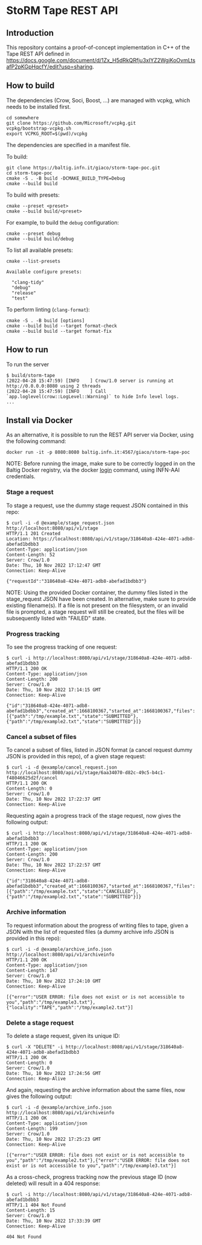 # StoRM Tape REST API

## Introduction

This repository contains a proof-of-concept implementation in C++ of the Tape REST API defined in
https://docs.google.com/document/d/1Zx_H5dRkQRfju3xIYZ2WgjKoOvmLtsafP2pKGpHqcfY/edit?usp=sharing.

## How to build

The dependencies (Crow, Soci, Boost, ...) are managed with vcpkg, which needs to be installed first.

```shell
cd somewhere
git clone https://github.com/Microsoft/vcpkg.git
vcpkg/bootstrap-vcpkg.sh
export VCPKG_ROOT=$(pwd)/vcpkg
```

The dependencies are specified in a manifest file.

To build:

```shell
git clone https://baltig.infn.it/giaco/storm-tape-poc.git
cd storm-tape-poc
cmake -S . -B build -DCMAKE_BUILD_TYPE=Debug
cmake --build build
```

To build with presets:

```shell
cmake --preset <preset>
cmake --build build/<preset>
```

For example, to build the `debug` configuration:
```shell
cmake --preset debug
cmake --build build/debug
```

To list all available presets:

```shell
cmake --list-presets

Available configure presets:

  "clang-tidy"
  "debug"
  "release"
  "test"
```

To perform linting (`clang-format`):

```shell
cmake -S . -B build [options]
cmake --build build --target format-check 
cmake --build build --target format-fix
```

## How to run

To run the server

```shell
$ build/storm-tape
(2022-04-28 15:47:59) [INFO    ] Crow/1.0 server is running at http://0.0.0.0:8080 using 2 threads
(2022-04-28 15:47:59) [INFO    ] Call `app.loglevel(crow::LogLevel::Warning)` to hide Info level logs.
...
```

## Install via Docker
As an alternative, it is possible to run the REST API server via Docker, using the following command:
```
docker run -it -p 8080:8080 baltig.infn.it:4567/giaco/storm-tape-poc
```
NOTE:
Before running the image, make sure to be correctly logged in on the Baltig Docker registry,
via the docker [login](https://docs.docker.com/engine/reference/commandline/login/) command,
using INFN-AAI credentials.

### Stage a request
To stage a request, use the dummy stage request JSON contained in this repo:

```shell
$ curl -i -d @example/stage_request.json http://localhost:8080/api/v1/stage
HTTP/1.1 201 Created
Location: https://localhost:8080/api/v1/stage/318640a8-424e-4071-adb8-abefad1bdbb3
Content-Type: application/json
Content-Length: 52
Server: Crow/1.0
Date: Thu, 10 Nov 2022 17:12:47 GMT
Connection: Keep-Alive

{"requestId":"318640a8-424e-4071-adb8-abefad1bdbb3"}
```
NOTE: Using the provided Docker container, the dummy files listed in the stage_request JSON have been created. 
In alternative, make sure to provide existing filename(s).
If a file is not present on the filesystem, or an invalid file is prompted, a stage request will still be created,
but the files will be subsequently listed with "FAILED" state.

### Progress tracking
To see the progress tracking of one request: 

```shell
$ curl -i http://localhost:8080/api/v1/stage/318640a8-424e-4071-adb8-abefad1bdbb3
HTTP/1.1 200 OK
Content-Type: application/json
Content-Length: 200
Server: Crow/1.0
Date: Thu, 10 Nov 2022 17:14:15 GMT
Connection: Keep-Alive

{"id":"318640a8-424e-4071-adb8-abefad1bdbb3","created_at":1668100367,"started_at":1668100367,"files":[{"path":"/tmp/example.txt","state":"SUBMITTED"},{"path":"/tmp/example2.txt","state":"SUBMITTED"}]}
```

### Cancel a subset of files
To cancel a subset of files, listed in JSON format (a cancel request dummy JSON is provided in this repo), of a given stage request:

```shell
$ curl -i -d @example/cancel_request.json http://localhost:8080/api/v1/stage/6aa34070-d82c-49c5-b4c1-f48046625d2f/cancel
HTTP/1.1 200 OK
Content-Length: 0
Server: Crow/1.0
Date: Thu, 10 Nov 2022 17:22:37 GMT
Connection: Keep-Alive
```

Requesting again a progress track of the stage request, now gives the following output:

```shell
$ curl -i http://localhost:8080/api/v1/stage/318640a8-424e-4071-adb8-abefad1bdbb3
HTTP/1.1 200 OK
Content-Type: application/json
Content-Length: 200
Server: Crow/1.0
Date: Thu, 10 Nov 2022 17:22:57 GMT
Connection: Keep-Alive

{"id":"318640a8-424e-4071-adb8-abefad1bdbb3","created_at":1668100367,"started_at":1668100367,"files":[{"path":"/tmp/example.txt","state":"CANCELLED"},{"path":"/tmp/example2.txt","state":"SUBMITTED"}]}
```

### Archive information
To request information about the progress of writing files to tape, given a JSON with the list of requested files (a dummy archive info JSON is provided in this repo):

```shell
$ curl -i -d @example/archive_info.json http://localhost:8080/api/v1/archiveinfo
HTTP/1.1 200 OK
Content-Type: application/json
Content-Length: 147
Server: Crow/1.0
Date: Thu, 10 Nov 2022 17:24:10 GMT
Connection: Keep-Alive

[{"error":"USER ERROR: file does not exist or is not accessible to you","path":"/tmp/example3.txt"},{"locality":"TAPE","path":"/tmp/example2.txt"}]
```

### Delete a stage request
To delete a stage request, given its unique ID:

```shell
$ curl -X "DELETE" -i http://localhost:8080/api/v1/stage/318640a8-424e-4071-adb8-abefad1bdbb3
HTTP/1.1 200 OK
Content-Length: 0
Server: Crow/1.0
Date: Thu, 10 Nov 2022 17:24:56 GMT
Connection: Keep-Alive
```

And again, requesting the archive information about the same files, now gives the following output:

```shell
$ curl -i -d @example/archive_info.json http://localhost:8080/api/v1/archiveinfo
HTTP/1.1 200 OK
Content-Type: application/json
Content-Length: 199
Server: Crow/1.0
Date: Thu, 10 Nov 2022 17:25:23 GMT
Connection: Keep-Alive

[{"error":"USER ERROR: file does not exist or is not accessible to you","path":"/tmp/example2.txt"},{"error":"USER ERROR: file does not exist or is not accessible to you","path":"/tmp/example3.txt"}]
```

As a cross-check, progress tracking now the previous stage ID (now deleted) will result in a 404 response:

```shell
$ curl -i http://localhost:8080/api/v1/stage/318640a8-424e-4071-adb8-abefad1bdbb3
HTTP/1.1 404 Not Found
Content-Length: 15
Server: Crow/1.0
Date: Thu, 10 Nov 2022 17:33:39 GMT
Connection: Keep-Alive

404 Not Found
```
